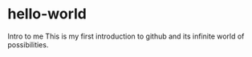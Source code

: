 # hello-world
Intro to me
This is my first introduction to github and its infinite world of possibilities. 
